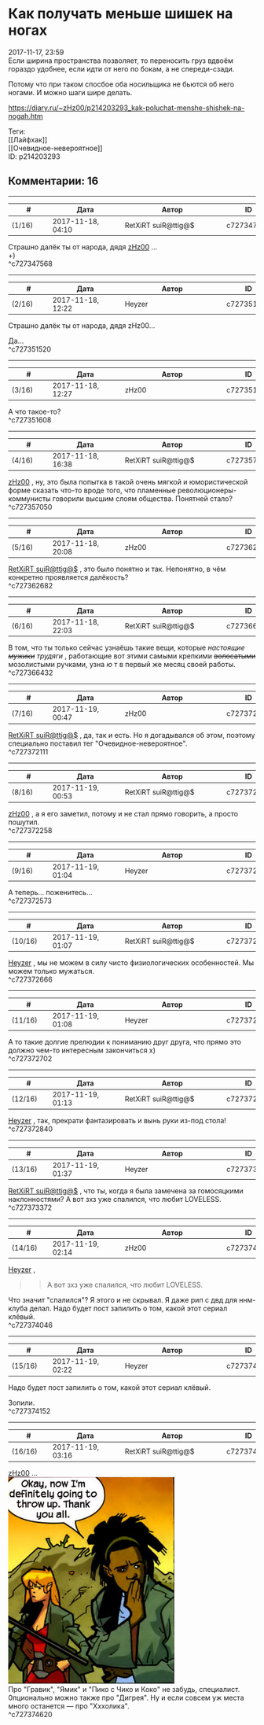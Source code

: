 Как получать меньше шишек на ногах
==================================

  
2017-11-17, 23:59  
 Если ширина пространства позволяет, то переносить груз вдвоём гораздо удобнее, если идти от него по бокам, а не спереди-сзади.   
   
 Потому что при таком спосбое оба носильщика не бьются об него ногами. И можно шаги шире делать.   
  
<https://diary.ru/~zHz00/p214203293_kak-poluchat-menshe-shishek-na-nogah.htm>  
  
Теги:  
[[Лайфхак]]  
[[Очевидное-невероятное]]  
ID: p214203293  


Комментарии: 16
---------------

  


---



|         #         |              Дата              |                     Автор                     |           ID           |
| --- | --- | --- | --- |
| (1/16) | 2017-11-18, 04:10 | RetXiRT suiR@ttig@$ | c727347568 |

  
  Страшно далёк ты от народа, дядя  [zHz00](https://zHz00.diary.ru "Untitled")  …   
  +)     
 ^c727347568

---



|         #         |              Дата              |                     Автор                     |           ID           |
| --- | --- | --- | --- |
| (2/16) | 2017-11-18, 12:22 | Heyzer | c727351520 |

  
  Страшно далёк ты от народа, дядя zHz00…    
   
 Да...   
 ^c727351520

---



|         #         |              Дата              |                     Автор                     |           ID           |
| --- | --- | --- | --- |
| (3/16) | 2017-11-18, 12:27 | zHz00 | c727351608 |

  
 А что такое-то?   
 ^c727351608

---



|         #         |              Дата              |                     Автор                     |           ID           |
| --- | --- | --- | --- |
| (4/16) | 2017-11-18, 16:38 | RetXiRT suiR@ttig@$ | c727357050 |

  
   [zHz00](https://zHz00.diary.ru "Untitled")  , ну, это была попытка в такой очень мягкой и юмористической форме сказать что-то вроде того, что пламенные революционеры-коммунисты говорили высшим слоям общества. Понятней стало?    
 ^c727357050

---



|         #         |              Дата              |                     Автор                     |           ID           |
| --- | --- | --- | --- |
| (5/16) | 2017-11-18, 20:08 | zHz00 | c727362682 |

  
  [RetXiRT suiR@ttig@$](http://Hellspawn.diary.ru "Горчичник")  , это было понятно и так. Непонятно, в чём конкретно проявляется далёкость?   
 ^c727362682

---



|         #         |              Дата              |                     Автор                     |           ID           |
| --- | --- | --- | --- |
| (6/16) | 2017-11-18, 22:03 | RetXiRT suiR@ttig@$ | c727366432 |

  
  В том, что ты только сейчас узнаёшь такие вещи, которые  *настоящие  ~~мужики~~  трудяги*  , работающие вот этими самыми крепкими  ~~волосатыми~~  мозолистыми ручками, узна  *ю*  т в первый же месяц своей работы.    
 ^c727366432

---



|         #         |              Дата              |                     Автор                     |           ID           |
| --- | --- | --- | --- |
| (7/16) | 2017-11-19, 00:47 | zHz00 | c727372111 |

  
  [RetXiRT suiR@ttig@$](http://Hellspawn.diary.ru "Горчичник")  , да, так и есть. Но я догадывался об этом, поэтому специально поставил тег "Очевидное-невероятное".   
 ^c727372111

---



|         #         |              Дата              |                     Автор                     |           ID           |
| --- | --- | --- | --- |
| (8/16) | 2017-11-19, 00:53 | RetXiRT suiR@ttig@$ | c727372258 |

  
   [zHz00](https://zHz00.diary.ru "Untitled")  , а я его заметил, потому и не стал прямо говорить, а просто пошутил.    
 ^c727372258

---



|         #         |              Дата              |                     Автор                     |           ID           |
| --- | --- | --- | --- |
| (9/16) | 2017-11-19, 01:04 | Heyzer | c727372573 |

  
 А теперь... поженитесь...   
 ^c727372573

---



|         #         |              Дата              |                     Автор                     |           ID           |
| --- | --- | --- | --- |
| (10/16) | 2017-11-19, 01:07 | RetXiRT suiR@ttig@$ | c727372666 |

  
   [Heyzer](http://heyzero.diary.ru "Orca")  , мы не можем в силу чисто физиологических особенностей. Мы можем только мужаться.    
 ^c727372666

---



|         #         |              Дата              |                     Автор                     |           ID           |
| --- | --- | --- | --- |
| (11/16) | 2017-11-19, 01:08 | Heyzer | c727372702 |

  
 А то такие долгие прелюдии к пониманию друг друга, что прямо это должно чем-то интересным закончиться х)   
 ^c727372702

---



|         #         |              Дата              |                     Автор                     |           ID           |
| --- | --- | --- | --- |
| (12/16) | 2017-11-19, 01:13 | RetXiRT suiR@ttig@$ | c727372840 |

  
   [Heyzer](http://heyzero.diary.ru "Orca")  , так, прекрати фантазировать и вынь руки из-под стола!    
 ^c727372840

---



|         #         |              Дата              |                     Автор                     |           ID           |
| --- | --- | --- | --- |
| (13/16) | 2017-11-19, 01:37 | Heyzer | c727373372 |

  
  [RetXiRT suiR@ttig@$](http://Hellspawn.diary.ru "Горчичник")  , что ты, когда я была замечена за гомосяцкими наклонностями? А вот зхз уже спалился, что любит LOVELESS.   
 ^c727373372

---



|         #         |              Дата              |                     Автор                     |           ID           |
| --- | --- | --- | --- |
| (14/16) | 2017-11-19, 02:14 | zHz00 | c727374046 |

  
  [Heyzer](http://heyzero.diary.ru "Orca")  ,   
 >>А вот зхз уже спалился, что любит LOVELESS.   
   
 Что значит "спалился"? Я этого и не скрывал. Я даже рип с двд для ннм-клуба делал. Надо будет пост запилить о том, какой этот сериал клёвый.   
 ^c727374046

---



|         #         |              Дата              |                     Автор                     |           ID           |
| --- | --- | --- | --- |
| (15/16) | 2017-11-19, 02:22 | Heyzer | c727374152 |

  
  Надо будет пост запилить о том, какой этот сериал клёвый.   
    
   
 Зопили.   
 ^c727374152

---



|         #         |              Дата              |                     Автор                     |           ID           |
| --- | --- | --- | --- |
| (16/16) | 2017-11-19, 03:16 | RetXiRT suiR@ttig@$ | c727374620 |

  
   [zHz00](https://zHz00.diary.ru "Untitled")  …   
 ![](pics/63088196.jpg)   
 Про "Гравик", "Ямик" и "Пико с Чико и Коко" не забудь, специалист. 0пционально можно также про "Дигрея". Ну и если совсем уж места много останется — про "Хххолика".    
 ^c727374620